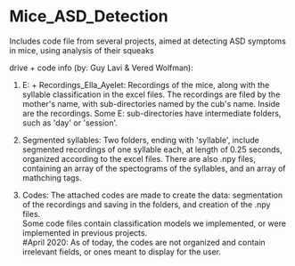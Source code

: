 # Mice_ASD_Detection

Includes code file from several projects, aimed at detecting ASD symptoms in mice, using analysis of their squeaks

drive + code info (by: Guy Lavi & Vered Wolfman):
1. E: + Recordings_Ella_Ayelet:
    Recordings of the mice, along with the syllable classification in the excel files.
    The recordings are filed by the mother's name, with sub-directories named by the cub's name. Inside are the recordings.
    Some E: sub-directories have intermediate folders, such as 'day' or 'session'.
    
2. Segmented syllables:
    Two folders, ending with 'syllable', include segmented recordings of one syllable each, at length of 0.25 seconds, organized according to the excel files.
    There are also .npy files, containing an array of the spectograms of the syllables, and an array of mathching tags.
    
3. Codes:
    The attached codes are made to create the data: segmentation of the recordings and saving in the folders, and creation of the .npy files.  
    Some code files contain classification models we implemented, or were implemented in previous projects.  
    #April 2020: As of today, the codes are not organized and contain irrelevant fields, or ones meant to display for the user.
    
